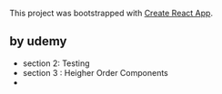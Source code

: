 This project was bootstrapped with [Create React App](https://github.com/facebook/create-react-app).

## by udemy

* section 2: Testing
* section 3 : Heigher Order Components
*


